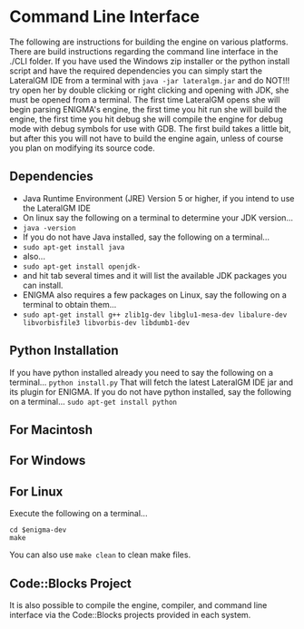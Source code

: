 Command Line Interface
=======================
The following are instructions for building the engine on various platforms. There are build instructions regarding the command line interface in the ./CLI folder. If you have used the Windows zip installer or the python install script and have the required dependencies you can simply start the LateralGM IDE from a terminal with `java -jar lateralgm.jar` and do NOT!!! try open her by double clicking or right clicking and opening with JDK, she must be opened from a terminal. The first time LateralGM opens she will begin parsing ENIGMA's engine, the first time you hit run she will build the engine, the first time you hit debug she will compile the engine for debug mode with debug symbols for use with GDB. The first build takes a little bit, but after this you will not have to build the engine again, unless of course you plan on modifying its source code.

Dependencies
-----------------------
- Java Runtime Environment (JRE) Version 5 or higher, if you intend to use the LateralGM IDE
- On linux say the following on a terminal to determine your JDK version...
- `java -version`
- If you do not have Java installed, say the following on a terminal...
- `sudo apt-get install java`
- also...
- `sudo apt-get install openjdk-`
- and hit tab several times and it will list the available JDK packages you can install.
- ENIGMA also requires a few packages on Linux, say the following on a terminal to obtain them...
- `sudo apt-get install g++ zlib1g-dev libglu1-mesa-dev libalure-dev libvorbisfile3 libvorbis-dev libdumb1-dev`

Python Installation
-----------------------
If you have python installed already you need to say the following on a terminal...
`python install.py`
That will fetch the latest LateralGM IDE jar and its plugin for ENIGMA. If you do not have python installed, say the following on a terminal...
`sudo apt-get install python`

For Macintosh
-----------------------

For Windows
-----------------------

For Linux
-----------------------
Execute the following on a terminal...
```
cd $enigma-dev
make
```
You can also use `make clean` to clean make files.

Code::Blocks Project 
-----------------------
It is also possible to compile the engine, compiler, and command line interface via the Code::Blocks projects provided in each system.
